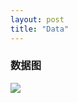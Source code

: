 ```yaml
---
layout: post
title: "Data"
---
```


### 数据图

<img src="https://gitee.com/iikn/blog/raw/master/img/logo.png" htight="aotu" whide="aotu"/>

